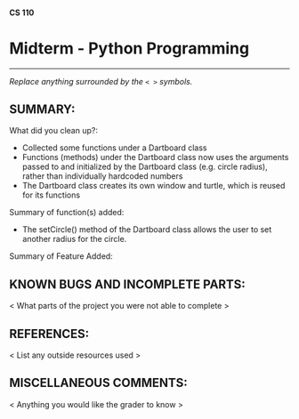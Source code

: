#### CS 110
# Midterm - Python Programming

***

_Replace anything surrounded by the `< >` symbols._

## SUMMARY:
What did you clean up?:
* Collected some functions under a Dartboard class
* Functions (methods) under the Dartboard class now uses the arguments passed to and initialized by the Dartboard class (e.g. circle radius), rather than individually hardcoded numbers
* The Dartboard class creates its own window and turtle, which is reused for its functions

Summary of function(s) added:
* The setCircle() method of the Dartboard class allows the user to set another radius for the circle.

Summary of Feature Added:


## KNOWN BUGS AND INCOMPLETE PARTS:
 < What parts of the project you were not able to complete >

## REFERENCES:
 < List any outside resources used >

## MISCELLANEOUS COMMENTS:
 < Anything you would like the grader to know >
